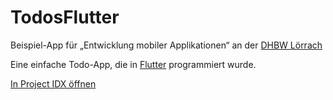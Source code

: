 # TodosFlutter

Beispiel-App für „Entwicklung mobiler Applikationen“ an der [DHBW Lörrach](https://www.dhbw-loerrach.de/szi)

Eine einfache Todo-App, die in [Flutter](https://flutter.dev/) programmiert wurde.

[In Project IDX öffnen](https://idx.google.com/import?url=https://github.com/behrends/TodosFlutter)
